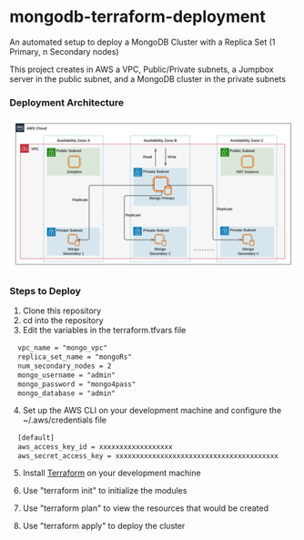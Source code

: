 # mongodb-terraform-deployment
An automated setup to deploy a MongoDB Cluster with a Replica Set (1 Primary, n Secondary nodes)

This project creates in AWS a VPC, Public/Private subnets, a Jumpbox server in the public subnet, and a MongoDB cluster in the private subnets

### Deployment Architecture
![Deployment Architecture](MongoDB-Replica-Set-Deployment-Architecture.png)

### Steps to Deploy
1. Clone this repository
2. cd into the repository
3. Edit the variables in the terraform.tfvars file
```hcl
  vpc_name = "mongo_vpc"
  replica_set_name = "mongoRs"
  num_secondary_nodes = 2
  mongo_username = "admin"
  mongo_password = "mongo4pass"
  mongo_database = "admin"
```
4. Set up the AWS CLI on your development machine and configure the ~/.aws/credentials file
```
  [default]
  aws_access_key_id = xxxxxxxxxxxxxxxxxx
  aws_secret_access_key = xxxxxxxxxxxxxxxxxxxxxxxxxxxxxxxxxxxxxxxx
```
5. Install [Terraform] on your development machine

[Terraform]: https://www.terraform.io/downloads.html

6. Use "terraform init" to initialize the modules

7. Use "terraform plan" to view the resources that would be created

8. Use "terraform apply" to deploy the cluster
